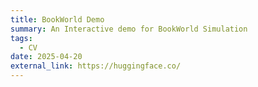 ```yaml
---
title: BookWorld Demo
summary: An Interactive demo for BookWorld Simulation
tags:
  - CV
date: 2025-04-20
external_link: https://huggingface.co/
---
```

